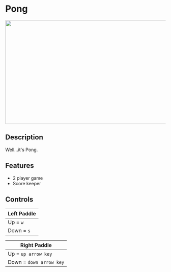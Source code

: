 # Pong

<img src="https://media.giphy.com/media/dzUXZVBbFTGIR1NyWw/giphy.gif" width="650" height="325" />

## Description
Well...it's Pong.

## Features
- 2 player game
- Score keeper

## Controls

| Left Paddle |
| ----------- |
| Up = `w`    |
| Down = `s`  |

| Right Paddle            |
| ----------------------- |
| Up = `up arrow key`     |
| Down = `down arrow key` |

